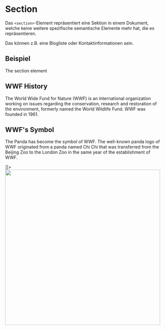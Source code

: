 # Section

<show-structure depth="2" />

Das `<section>`-Element repräsentiert eine Sektion in einem Dokument, welche keine weitere spezifische semantische Elemente mehr hat, die es
repräsentieren.

Das können z.B. eine Blogliste oder Kontaktinformationen sein.

## Beispiel

<tabs>
    <tab title="HTML">
        <code-block lang="html">
            <![CDATA[
                <h1>The section element</h1>
                <section>
                    <h2>WWF History</h2>
                    <p>The World Wide Fund for Nature (WWF) is an international organization
                    working on issues regarding the conservation, research and restoration of 
                    the environment, formerly named the World Wildlife Fund. WWF was 
                    founded in 1961.</p>
                </section>
                <section>
                    <h2>WWF's Symbol</h2>
                    <p>The Panda has become the symbol of WWF. The well-known panda logo of WWF     originated from a panda named Chi Chi that was transferred from the 
                        Beijing Zoo to the London Zoo in the same year of the 
                        establishment of WWF.</p>
                </section>
            ]]>
        </code-block>
    </tab>
    <tab title="Resultat">
        <img src="section_2.png" width="500" thumbnail="true" />
    </tab>
</tabs>
